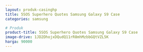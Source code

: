 ```yaml
---
layout: produk-casinghp
title: 5SOS Superhero Quotes Samsung Galaxy S9 Case
categories: samsung

# Produk
product-title: 5SOS Superhero Quotes Samsung Galaxy S9 Case
image-drive: 1JD2DhojxDQudQ11rR8mhMzbbGQtVZL5K
harga: 90000
---
```

